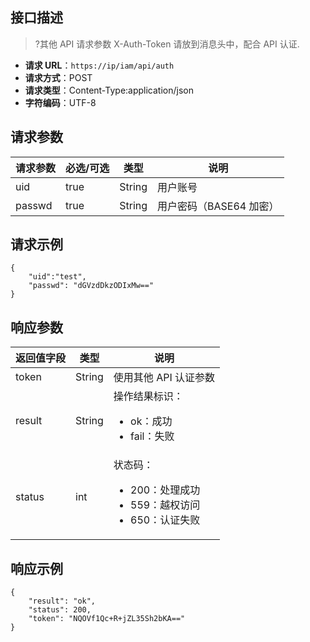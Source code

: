 ## 接口描述
>?其他 API 请求参数 X-Auth-Token 请放到消息头中，配合 API 认证.

- **请求 URL**：`https://ip/iam/api/auth`
- **请求方式**：POST
- **请求类型**：Content-Type:application/json
- **字符编码**：UTF-8

## 请求参数

|请求参数	|必选/可选	|类型|	说明|
|---|---|---|---|
|uid|	true	|String|	用户账号|
|passwd|	true	|String|	用户密码（BASE64 加密）|

## 请求示例

```
{
	"uid":"test",
	"passwd": "dGVzdDkzODIxMw=="
}
```

## 响应参数

|返回值字段|	类型|	说明|
|---|---|---|
|token|	String	|使用其他 API 认证参数|
|result	|String	|操作结果标识：<ul><li>ok：成功<li>fail：失败</ul>|
|status	|int	|状态码：<ul><li>200：处理成功<li>559：越权访问<li>650：认证失败</ul>|

## 响应示例
```
{
	"result": "ok",
	"status": 200,
	"token": "NQOVf1Qc+R+jZL35Sh2bKA=="
}
```